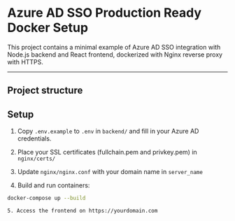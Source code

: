 # Azure AD SSO Production Ready Docker Setup

This project contains a minimal example of Azure AD SSO integration with Node.js backend and React frontend, dockerized with Nginx reverse proxy with HTTPS.

---

## Project structure



## Setup

1. Copy `.env.example` to `.env` in `backend/` and fill in your Azure AD credentials.

2. Place your SSL certificates (fullchain.pem and privkey.pem) in `nginx/certs/`

3. Update `nginx/nginx.conf` with your domain name in `server_name`

4. Build and run containers:

```bash
docker-compose up --build

5. Access the frontend on https://yourdomain.com
